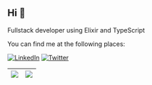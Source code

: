 ## Hi 👋

Fullstack developer using Elixir and TypeScript

You can find me at the following places:

[![LinkedIn](https://img.shields.io/badge/linkedin-%230077B5.svg?style=for-the-badge&logo=linkedin&logoColor=white)](https://www.linkedin.com/in/charles-thomas-roth/)
[![Twitter](https://img.shields.io/badge/twitter-%231DA1F2.svg?style=for-the-badge&logo=Twitter&logoColor=white)](https://twitter.com/charlieroth_)

| <a href="https://github.com/charlieroth" style="text-decoration: none !important;"><img align="center" src="https://github-readme-stats.vercel.app/api?username=charlieroth&show_icons=true&theme=radical&hide_border=true&count_private=true" /></a> | <a href="https://github.com/charlieroth" style="text-decoration: none !important;"><img align="center" src="https://github-readme-stats.vercel.app/api/top-langs/?username=charlieroth&layout=compact&theme=radical&hide_border=true&count_private=true" /></a> |
| ------------- | ------------- |
